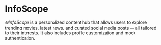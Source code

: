 # InfoScope

 

*🌐InfoScope* is a personalized content hub that allows users to explore trending movies, latest news, and curated social media posts — all tailored to their interests. It also includes profile customization and mock authentication.

